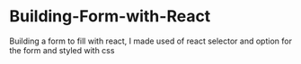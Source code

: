 # Building-Form-with-React

Building a form to fill with react, I made used of react selector and option for the form and styled with css
